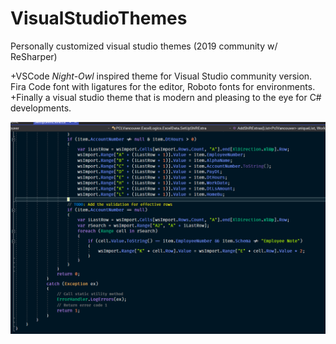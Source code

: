 # VisualStudioThemes
Personally customized visual studio themes (2019 community w/ ReSharper)

+VSCode *Night-Owl* inspired theme for Visual Studio community version. Fira Code font with ligatures for the editor, Roboto fonts for environments.
+Finally a visual studio theme that is modern and pleasing to the eye for C# developments.

![sample image](./VisualStudio/img/example.png)
